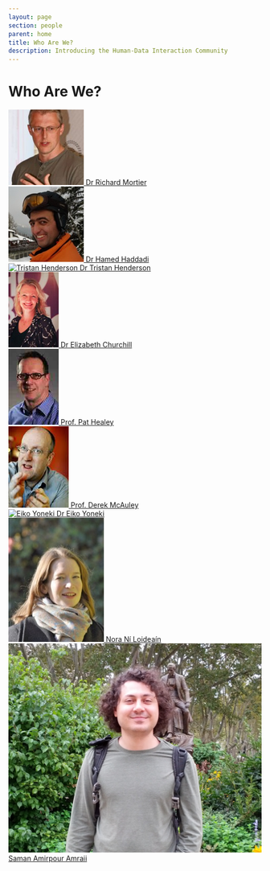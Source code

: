 ```yaml
---
layout: page
section: people
parent: home
title: Who Are We?
description: Introducing the Human-Data Interaction Community
---
```


# Who Are We?

<div class="col-sm-3">
  <a href="http://mort.io/" class="thumbnail">
    <img src="/img/mort.jpg" alt="Richard Mortier" />
    Dr Richard Mortier
  </a>
</div>

<div class="col-sm-3">
  <a href="http://www.eecs.qmul.ac.uk/~hamed/public/Hamed.html"
     class="thumbnail">
    <img src="/img/hamed.jpg" alt="Hamed Haddadi" />
    Dr Hamed Haddadi
  </a>
</div>

<div class="col-sm-3">
  <a href="http://tristan.host.cs.st-andrews.ac.uk/" class="thumbnail">
    <img src="http://tristan.host.cs.st-andrews.ac.uk/assets/img/photo.jpg"
         alt="Tristan Henderson" />
    Dr Tristan Henderson
  </a>
</div>

<div class="col-sm-3">
  <a href="http://elizabethchurchill.com/" class="thumbnail">
    <img src="/img/elizabeth.jpg" alt="Elizabeth Churchill" />
    Dr Elizabeth Churchill
  </a>
</div>

<div class="col-sm-3">
  <a href="http://www.eecs.qmul.ac.uk/~ph/" class="thumbnail">
    <img src="/img/pathealey.jpg" alt="Pat Healey" />
    Prof. Pat Healey
  </a>
</div>

<div class="col-sm-3">
  <a href="http://www.cs.nott.ac.uk/~drm/" class="thumbnail">
    <img src="/img/drm.png" alt="Derek McAuley" />
    Prof. Derek McAuley
  </a>
</div>

<div class="col-sm-3">
  <a href="http://www.cl.cam.ac.uk/~ey204/" class="thumbnail">
    <img src="http://www.cl.cam.ac.uk/~ey204/pubs/eiko_J.jpg"
         alt="Eiko Yoneki" />
    Dr Eiko Yoneki
  </a>
</div>

<div class="col-sm-3">
  <a href="http://www.law.cam.ac.uk/people/research-students/nora-n-loidean/4679"
     class="thumbnail">
    <img src="/img/nora.jpg" alt="Nora Ní Loideaín" />
    Nora Ní Loideaín
  </a>
</div>

<div class="col-sm-3">
  <a href="https://amraii.wordpress.com/"
     class="thumbnail">
    <img src="/img/saman.jpg" alt="Saman Amirpour Amraii" />
    Saman Amirpour Amraii
  </a>
</div>
